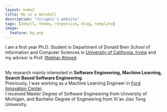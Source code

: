 ```yaml
---
layout: home2
title: Me in a Nutshell
description: "Jirigesi's website"
tags: [Jekyll, theme, responsive, blog, template]
image:
  feature: bg.png
---
```


I am a first year Ph.D. Student in Department of Donald Bren School of Information and Computer Sciences in <a href="https://uci.edu/" target="_blank">University of California, Irvine</a>
and my advisor is Prof. <a href="https://scholar.google.com/citations?user=_TdMD7sAAAAJ&hl=en" target="_blank">Iftekhar Ahmed</a>.

<br />
My research mainly interested in <b> Software Engineering, Machine Learning, Search Based Software Engineering</b>.

<br />
Previously, I was working as a Machine Learning Engineer in <a href="https://corporate.ford.com/careers/silicon-valley.html" target="_blank">Ford Innovation Center</a>.

<br />
I received Master Degree of Software Engineering from University of Michigan, and Bachelor Degree of Engineering from Xi'an Jiao Tong University.

<br />
